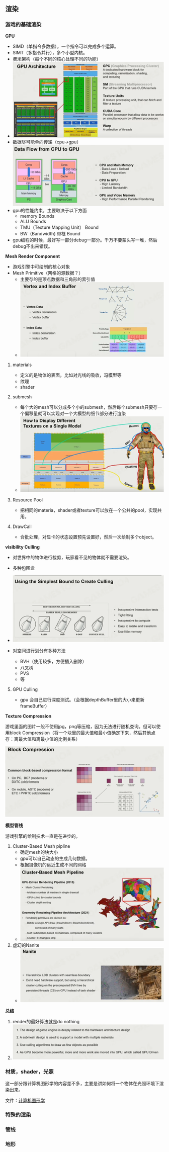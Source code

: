 ## 渲染

### 游戏的基础渲染

**GPU**

- SIMD（单指令多数据），一个指令可以完成多个运算。
- SIMT（多指令并行），多个小型内核。
- 费米架构（每个不同的核心处理不同的功能）
- ![1652350772317](%E6%B8%B2%E6%9F%93_%E5%9B%BE%E7%89%87/1652350772317.png)
- 数据尽可能单向传递（cpu→gpu）![1652351254886](%E6%B8%B2%E6%9F%93_%E5%9B%BE%E7%89%87/1652351254886.png)
- gpu的性能约束，主要取决于以下方面
  - memory Bounds
  - ALU Bounds
  - TMU（Texture Mapping Unit） Bound
  - BW（Bandwidth) 带框 Bound
- gpu编程的时候，最好写一部分debug一部分。千万不要蒙头写一堆，然后debug不出来错误。

**Mesh Render Component**

- 游戏引擎中可绘制的核心对象
- Mesh Primitive（网格的源数据？）
  - 主要存的是顶点数据和三角形的索引值
  - ![1652351755909](%E6%B8%B2%E6%9F%93_%E5%9B%BE%E7%89%87/1652351755909.png)

1. materials

   - 定义的是物体的表面，比如对光线的吸收，冯模型等
   - 纹理
   - shader

2. submesh

   - 每个大的mesh可以分成多个小的submesh，然后每个submesh只要存一个偏移量就可以实现对一个大模型的细节部分进行渲染
   - ![1652352454155](%E6%B8%B2%E6%9F%93_%E5%9B%BE%E7%89%87/1652352454155.png)

3. Resource Pool

   - 把相同的materia，shader或者texture可以放在一个公共的pool，实现共用。

4. DrawCall

   - 合批处理，对显卡的状态设置预先设置好，然后一次绘制多个object。

**visibility Culling**

   - 对世界中的物体进行裁剪，玩家看不见的物体就不需要渲染。

   - 多种包围盒
   - ![1652353319722](%E6%B8%B2%E6%9F%93_%E5%9B%BE%E7%89%87/1652353319722.png)
   - 对空间进行划分有多种方法
     - BVH（使用较多，方便插入删除）
     - 八叉树
     - PVS
     - 等

5. GPU Culling

   - gpu 会自己进行深度测试。（会根据depthBuffer里的大小来更新frameBuffer）

**Texture Compression**

游戏里面的图片一般不使用jpg，png等压缩，因为无法进行随机查询。但可以使用block Compression（将一个块里的最大值和最小值确定下来，然后其他点存：离最大值和离最小值的比例关系）

![1652354172265](%E6%B8%B2%E6%9F%93_%E5%9B%BE%E7%89%87/1652354172265.png)

**模型管线**

游戏引擎的绘制技术一直是在进步的。

1. Cluster-Based Mesh pipline
   - 确定mesh的块大小
   - gpu可以自己动态的生成几何数据。
   - 根据摄像机的远近生成不同的网格
   - ![1652354561487](%E6%B8%B2%E6%9F%93_%E5%9B%BE%E7%89%87/1652354561487.png)
2. 虚幻的Nanite
   - ![1652354586142](%E6%B8%B2%E6%9F%93_%E5%9B%BE%E7%89%87/1652354586142.png)

**总结**

1. render的最好算法就是do nothing
2. ![1652354673346](%E6%B8%B2%E6%9F%93_%E5%9B%BE%E7%89%87/1652354673346.png)

### 材质，shader，光照

这一部分跟计算机图形学的内容差不多，主要是讲如何将一个物体在光照环境下渲染出来。

文件：[计算机图形学](./计算机图形学/计算机图形学.md)

### 特殊的渲染

### 管线

### 地形

